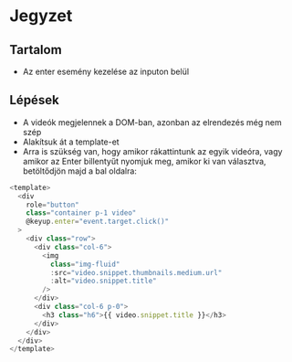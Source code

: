 # Jegyzet

## Tartalom

- Az enter esemény kezelése az inputon belül

## Lépések

- A videók megjelennek a DOM-ban, azonban az elrendezés még nem szép
- Alakítsuk át a template-et
- Arra is szükség van, hogy amikor rákattintunk az egyik videóra, vagy amikor az Enter billentyűt nyomjuk meg, amikor ki van választva, betöltődjön majd a bal oldalra:

```js
<template>
  <div
    role="button"
    class="container p-1 video"
    @keyup.enter="event.target.click()"
  >
    <div class="row">
      <div class="col-6">
        <img
          class="img-fluid"
          :src="video.snippet.thumbnails.medium.url"
          :alt="video.snippet.title"
        />
      </div>
      <div class="col-6 p-0">
        <h3 class="h6">{{ video.snippet.title }}</h3>
      </div>
    </div>
  </div>
</template>
```
